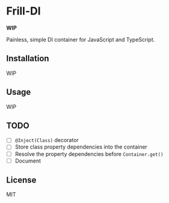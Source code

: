 # Frill-DI

**WIP**

Painless, simple DI container for JavaScript and TypeScript.

## Installation

WIP

## Usage

WIP

## TODO

- [ ] `@Inject(Class)` decorator
- [ ] Store class property dependencies into the container
- [ ] Resolve the property dependencies before `Container.get()`
- [ ] Document

## License

MIT
